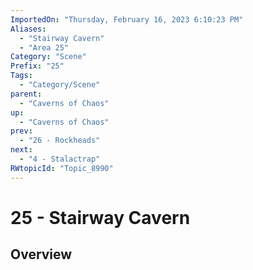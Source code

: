 ```yaml
---
ImportedOn: "Thursday, February 16, 2023 6:10:23 PM"
Aliases:
  - "Stairway Cavern"
  - "Area 25"
Category: "Scene"
Prefix: "25"
Tags:
  - "Category/Scene"
parent:
  - "Caverns of Chaos"
up:
  - "Caverns of Chaos"
prev:
  - "26 - Rockheads"
next:
  - "4 - Stalactrap"
RWtopicId: "Topic_8990"
---
```

# 25 - Stairway Cavern
## Overview

